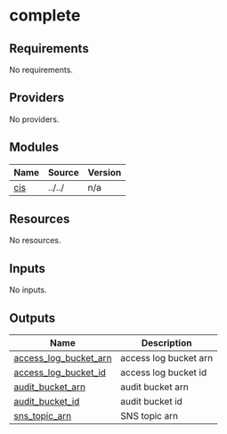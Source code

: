 # complete

<!-- BEGINNING OF PRE-COMMIT-TERRAFORM DOCS HOOK -->
## Requirements

No requirements.

## Providers

No providers.

## Modules

| Name | Source | Version |
|------|--------|---------|
| <a name="module_cis"></a> [cis](#module\_cis) | ../../ | n/a |

## Resources

No resources.

## Inputs

No inputs.

## Outputs

| Name | Description |
|------|-------------|
| <a name="output_access_log_bucket_arn"></a> [access\_log\_bucket\_arn](#output\_access\_log\_bucket\_arn) | access log bucket arn |
| <a name="output_access_log_bucket_id"></a> [access\_log\_bucket\_id](#output\_access\_log\_bucket\_id) | access log bucket id |
| <a name="output_audit_bucket_arn"></a> [audit\_bucket\_arn](#output\_audit\_bucket\_arn) | audit bucket arn |
| <a name="output_audit_bucket_id"></a> [audit\_bucket\_id](#output\_audit\_bucket\_id) | audit bucket id |
| <a name="output_sns_topic_arn"></a> [sns\_topic\_arn](#output\_sns\_topic\_arn) | SNS topic arn |
<!-- END OF PRE-COMMIT-TERRAFORM DOCS HOOK -->
